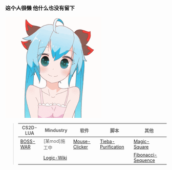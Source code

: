 ### ~~这个人很懒~~ 他什么也没有留下

[QAQ]: # ([生活苦涩])

![LOVE U](img/unnamed.gif "嘤")

>|CS2D-LUA|Mindustry|软件|脚本|其他|
>|--------|-------------|---|---|---|
>|[BOSS-WAR](https://github.com/LanluZ/CS2D-BOSS-MOD)|[某mod]施工中|[Mouse-Clicker](https://github.com/LanluZ/Mouse-Clicker)|[Tieba-Purification](https://github.com/LanluZ/Tieba-Purification)|[Magic-Square](https://github.com/LanluZ/Magic-Square)|
>||[Logic-Wiki](https://github.com/LanluZ/Mindustry-guide)|||[Fibonacci-Sequence](https://github.com/LanluZ/Fibonacci-sequence)|